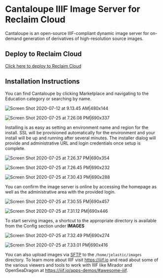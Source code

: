 # Cantaloupe IIIF Image Server for Reclaim Cloud
Cantaloupe is an open-source IIIF-compliant dynamic image server for on-demand generation of derivatives of high-resolution source images.
## Deploy to Reclaim Cloud
[Click here to deploy to Reclaim Cloud](https://app.my.reclaim.cloud/?app=cantaloupe)

## Installation Instructions
You can find Cantaloupe by clicking Marketplace and navigating to the Education category or searching by name.

![Screen Shot 2020-07-12 at 9.13.45 AM|480x144](https://community.reclaimhosting.com/uploads/default/original/2X/5/563d14d24d6dae4e3797f8895cdb80fa958a6474.png) 

![Screen Shot 2020-07-25 at 7.26.08 PM|690x337](https://community.reclaimhosting.com/uploads/default/original/2X/1/1102261965bce0de1ee83de25c6373f7e2aab08d.png) 

Installing is as easy as setting an environment name and region for the install. SSL will be provisioned automatically for the environment and your install will be up and running after several minutes. The installer dialog will provide and administrative URL and login credentials once setup is complete.

![Screen Shot 2020-07-25 at 7.26.37 PM|690x354](https://community.reclaimhosting.com/uploads/default/original/2X/d/d96fafb95214a0994263be0164b0e4a6de4e7e29.png) 

![Screen Shot 2020-07-25 at 7.26.45 PM|690x232](https://community.reclaimhosting.com/uploads/default/original/2X/3/366dd9f47bab1ec88c57fba9c866d2de474d33ac.png) 

![Screen Shot 2020-07-25 at 7.30.43 PM|690x288](https://community.reclaimhosting.com/uploads/default/original/2X/0/049ac1544b75f14203863fc93f0aaa9fe7838997.png) 

You can confirm the image server is online by accessing the homepage as well as the administrative area with the provided login.

![Screen Shot 2020-07-25 at 7.30.55 PM|690x457](https://community.reclaimhosting.com/uploads/default/original/2X/2/23fbb5e18784e5d8624bd106ca2d461df1dfb2a5.jpeg) 

![Screen Shot 2020-07-25 at 7.31.12 PM|690x446](https://community.reclaimhosting.com/uploads/default/original/2X/3/3b4a76e099204fe18ce1d34a93a85ba725521134.jpeg) 

To start serving images, a shortcut to the appropriate directory is available from the Config section under **IMAGES**

![Screen Shot 2020-07-25 at 7.32.49 PM|690x274](https://community.reclaimhosting.com/uploads/default/original/2X/e/ecb060e9f1db6ae773e07f2607eddb3da3ef5927.png) 

![Screen Shot 2020-07-25 at 7.33.01 PM|690x416](https://community.reclaimhosting.com/uploads/default/original/2X/4/4da391b3158ca4611a2361eb8133caa9cf59064c.png) 

You can also upload images via [SFTP](https://docs.jelastic.com/ssh-protocols/) to the `/home/jelastic/images` directory. To learn more about IIIF visit https://iiif.io and read about some of the various viewers and tools to work with IIIF like Mirador and OpenSeaDragon at https://iiif.io/apps-demos/#awesome-iiif.